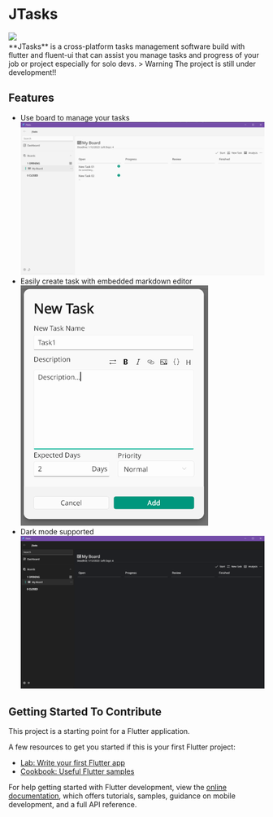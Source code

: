 # JTasks

<a title="Made with Fluent Design" href="https://github.com/bdlukaa/fluent_ui">
  <img
    src="https://img.shields.io/badge/fluent-design-blue?style=flat-square&color=7A7574&labelColor=0078D7"
  />
</a>
<br>
**JTasks** is a cross-platform tasks management software build with flutter and fluent-ui that can assist you manage tasks and progress of your job or project especially for solo devs.
> Warning The project is still under development!!

## Features

- Use board to manage your tasks
  ![Board](./images/T_Board.PNG)
- Easily create task with embedded markdown editor
  ![NewTask](./images/T_NewTask.PNG)
- Dark mode supported
  ![DarkMode](./images/T_DarkMode.PNG)

## Getting Started To Contribute

This project is a starting point for a Flutter application.

A few resources to get you started if this is your first Flutter project:

- [Lab: Write your first Flutter app](https://docs.flutter.dev/get-started/codelab)
- [Cookbook: Useful Flutter samples](https://docs.flutter.dev/cookbook)

For help getting started with Flutter development, view the
[online documentation](https://docs.flutter.dev/), which offers tutorials, samples, guidance on
mobile development, and a full API reference.
